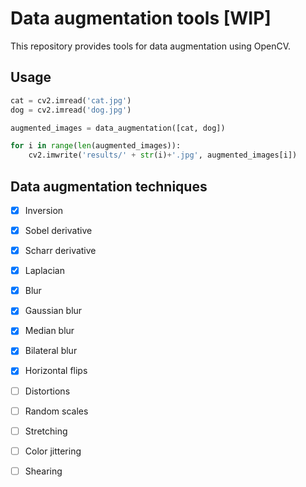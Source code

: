 # Data augmentation tools [WIP]

This repository provides tools for data augmentation using OpenCV.

## Usage

```python
cat = cv2.imread('cat.jpg')
dog = cv2.imread('dog.jpg')

augmented_images = data_augmentation([cat, dog])

for i in range(len(augmented_images)):
	cv2.imwrite('results/' + str(i)+'.jpg', augmented_images[i])
```

## Data augmentation techniques

- [x] Inversion
- [x] Sobel derivative
- [x] Scharr derivative
- [x] Laplacian
- [x] Blur
- [x] Gaussian blur
- [x] Median blur
- [x] Bilateral blur
- [x] Horizontal flips
- [ ] Distortions
- [ ] Random scales
- [ ] Stretching
- [ ] Color jittering
- [ ] Shearing

